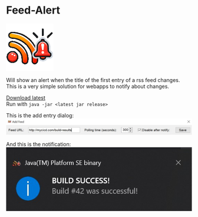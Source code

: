 # Feed-Alert

![logo](src/main/resources/icon.png)

Will show an alert when the title of the first entry of a rss feed changes.  
This is a very simple solution for webapps to notify about changes.  

[Download latest](https://github.com/beothorn/feed-alert/releases/download/1.0-SNAPSHOT/feed-alert-1.0.jar)  
Run with `java -jar <latest jar release>`

This is the add entry dialog:  
![addFeedDialog](screenshots/addFeedDialog.jpg)  

And this is the notification:  
![notification](screenshots/notification.jpg)